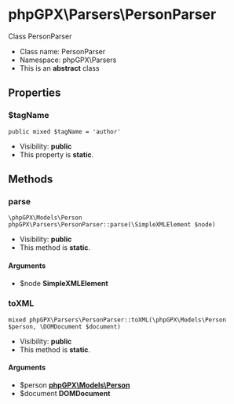 phpGPX\Parsers\PersonParser
===============

Class PersonParser




* Class name: PersonParser
* Namespace: phpGPX\Parsers
* This is an **abstract** class





Properties
----------


### $tagName

    public mixed $tagName = 'author'





* Visibility: **public**
* This property is **static**.


Methods
-------


### parse

    \phpGPX\Models\Person phpGPX\Parsers\PersonParser::parse(\SimpleXMLElement $node)





* Visibility: **public**
* This method is **static**.


#### Arguments
* $node **SimpleXMLElement**



### toXML

    mixed phpGPX\Parsers\PersonParser::toXML(\phpGPX\Models\Person $person, \DOMDocument $document)





* Visibility: **public**
* This method is **static**.


#### Arguments
* $person **[phpGPX\Models\Person](phpGPX-Models-Person.md)**
* $document **DOMDocument**


